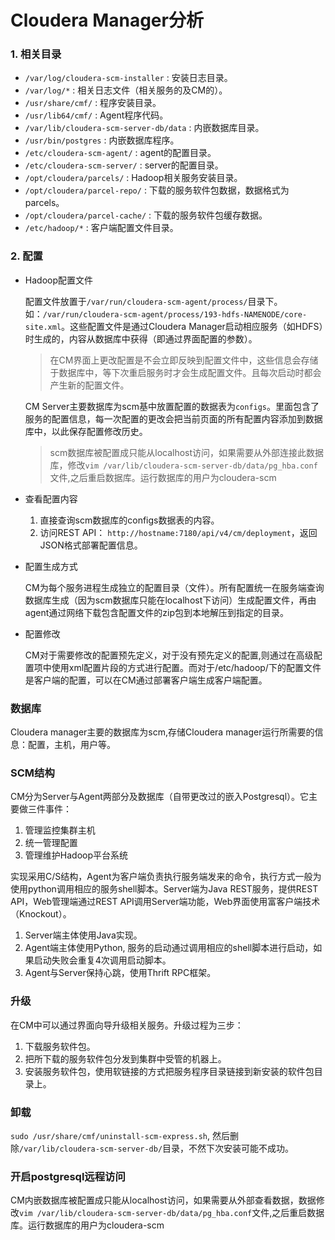 # Cloudera Manager分析 #

### 1. 相关目录 ###
- `/var/log/cloudera-scm-installer` : 安装日志目录。
- `/var/log/*` : 相关日志文件（相关服务的及CM的）。
- `/usr/share/cmf/` : 程序安装目录。
- `/usr/lib64/cmf/` : Agent程序代码。
- `/var/lib/cloudera-scm-server-db/data` : 内嵌数据库目录。
- `/usr/bin/postgres` : 内嵌数据库程序。
- `/etc/cloudera-scm-agent/` : agent的配置目录。
- `/etc/cloudera-scm-server/` : server的配置目录。
- `/opt/cloudera/parcels/` : Hadoop相关服务安装目录。
- `/opt/cloudera/parcel-repo/` : 下载的服务软件包数据，数据格式为parcels。
- `/opt/cloudera/parcel-cache/` : 下载的服务软件包缓存数据。
- `/etc/hadoop/*` : 客户端配置文件目录。

### 2. 配置 ###

- Hadoop配置文件
    
    配置文件放置于`/var/run/cloudera-scm-agent/process/`目录下。如：`/var/run/cloudera-scm-agent/process/193-hdfs-NAMENODE/core-site.xml`。这些配置文件是通过Cloudera Manager启动相应服务（如HDFS）时生成的，内容从数据库中获得（即通过界面配置的参数）。
    
    > 在CM界面上更改配置是不会立即反映到配置文件中，这些信息会存储于数据库中，等下次重启服务时才会生成配置文件。且每次启动时都会产生新的配置文件。

    CM Server主要数据库为scm基中放置配置的数据表为`configs`。里面包含了服务的配置信息，每一次配置的更改会把当前页面的所有配置内容添加到数据库中，以此保存配置修改历史。

    > scm数据库被配置成只能从localhost访问，如果需要从外部连接此数据库，修改`vim /var/lib/cloudera-scm-server-db/data/pg_hba.conf`文件,之后重启数据库。运行数据库的用户为cloudera-scm

- 查看配置内容
    1. 直接查询scm数据库的configs数据表的内容。
    2. 访问REST API： `http://hostname:7180/api/v4/cm/deployment`，返回JSON格式部署配置信息。

- 配置生成方式
    
    CM为每个服务进程生成独立的配置目录（文件）。所有配置统一在服务端查询数据库生成（因为scm数据库只能在localhost下访问）生成配置文件，再由agent通过网络下载包含配置文件的zip包到本地解压到指定的目录。

- 配置修改

    CM对于需要修改的配置预先定义，对于没有预先定义的配置,则通过在高级配置项中使用xml配置片段的方式进行配置。而对于/etc/hadoop/下的配置文件是客户端的配置，可以在CM通过部署客户端生成客户端配置。

### 数据库 ###

Cloudera manager主要的数据库为scm,存储Cloudera manager运行所需要的信息：配置，主机，用户等。

### SCM结构 ###

CM分为Server与Agent两部分及数据库（自带更改过的嵌入Postgresql）。它主要做三件事件：

1. 管理监控集群主机
2. 统一管理配置
3. 管理维护Hadoop平台系统

实现采用C/S结构，Agent为客户端负责执行服务端发来的命令，执行方式一般为使用python调用相应的服务shell脚本。Server端为Java REST服务，提供REST API，Web管理端通过REST API调用Server端功能，Web界面使用富客户端技术（Knockout）。

1. Server端主体使用Java实现。    
2. Agent端主体使用Python, 服务的启动通过调用相应的shell脚本进行启动，如果启动失败会重复4次调用启动脚本。
3. Agent与Server保持心跳，使用Thrift RPC框架。

### 升级 ###

在CM中可以通过界面向导升级相关服务。升级过程为三步：

1. 下载服务软件包。
2. 把所下载的服务软件包分发到集群中受管的机器上。
3. 安装服务软件包，使用软链接的方式把服务程序目录链接到新安装的软件包目录上。

### 卸载 ###

`sudo /usr/share/cmf/uninstall-scm-express.sh`, 然后删除`/var/lib/cloudera-scm-server-db/`目录，不然下次安装可能不成功。

### 开启postgresql远程访问 ###

CM内嵌数据库被配置成只能从localhost访问，如果需要从外部查看数据，数据修改`vim /var/lib/cloudera-scm-server-db/data/pg_hba.conf`文件,之后重启数据库。运行数据库的用户为cloudera-scm